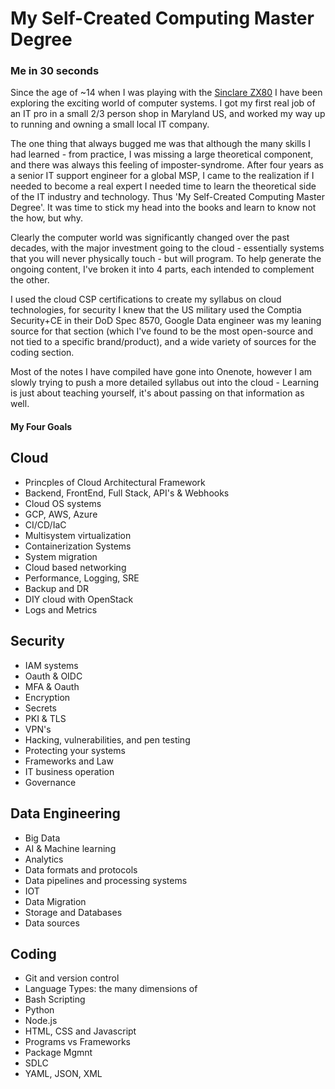 # My Self-Created Computing Master Degree

### Me in 30 seconds

Since the age of ~14 when I was playing with the [Sinclare ZX80](https://en.wikipedia.org/wiki/ZX81)  I have been exploring the exciting world of computer systems. I got my first real job of an IT pro in a small 2/3 person shop in Maryland US, and worked my way up to running and owning a small local IT company. 

The one thing that always bugged me was that although the many skills I had learned - from practice, I was missing a large theoretical component, and there was always this feeling of imposter-syndrome.  After four years as a senior IT support engineer for a global MSP, I came to the realization if I needed to become a real expert I needed time to learn the theoretical side of the IT industry and technology. Thus 'My Self-Created Computing Master Degree'. It was time to stick my head into the books and learn to know not the how, but why.

Clearly the computer world was significantly changed over the past decades, with the major investment going to the cloud - essentially systems that you will never physically touch - but will program. To help generate the ongoing content, I've broken it into 4 parts, each intended to complement the other.

I used the cloud CSP certifications to create my syllabus on cloud technologies, for security I knew that the US military used the Comptia Security+CE in their DoD Spec 8570, Google Data engineer was my leaning source for that section (which I've found to be the most open-source and not tied to a specific brand/product), and a wide  variety of sources for the coding section.

Most of the notes I have compiled have gone into Onenote, however I am slowly trying to push a more detailed syllabus out into the cloud - Learning is just about teaching yourself, it's about passing on that information as well.
 


#### My Four Goals

## Cloud 

- Princples of Cloud Architectural Framework
- Backend,  FrontEnd, Full Stack, API's & Webhooks
- Cloud OS systems
- GCP, AWS, Azure
- CI/CD/IaC
- Multisystem virtualization
- Containerization Systems
- System migration
- Cloud based networking
- Performance, Logging, SRE
- Backup and DR
- DIY cloud with OpenStack
- Logs and Metrics

## Security 

- IAM systems
- Oauth & OIDC
- MFA & Oauth
- Encryption
- Secrets
- PKI & TLS
- VPN's
- Hacking, vulnerabilities, and pen testing
- Protecting your systems
- Frameworks and Law
- IT business operation
- Governance

## Data Engineering 

- Big Data
- AI & Machine learning
- Analytics
- Data formats and protocols
- Data pipelines and processing systems
- IOT
- Data Migration
- Storage and Databases
- Data sources

## Coding 

- Git and version control
- Language Types: the many dimensions of
- Bash Scripting
- Python
- Node.js
- HTML, CSS and Javascript
- Programs vs Frameworks
- Package Mgmnt
- SDLC
- YAML, JSON, XML
